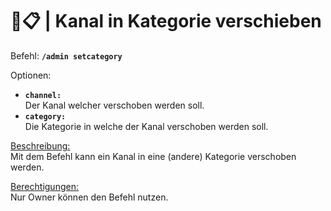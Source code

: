 # 📂📋 | Kanal in Kategorie verschieben

Befehl: **`/admin setcategory`**

Optionen:
- **`channel:`**  
  Der Kanal welcher verschoben werden soll.
- **`category:`**  
  Die Kategorie in welche der Kanal verschoben werden soll.

<u>Beschreibung:</u>  
 Mit dem Befehl kann ein Kanal in eine (andere) Kategorie verschoben werden.

<u>Berechtigungen:</u>  
  Nur Owner können den Befehl nutzen.